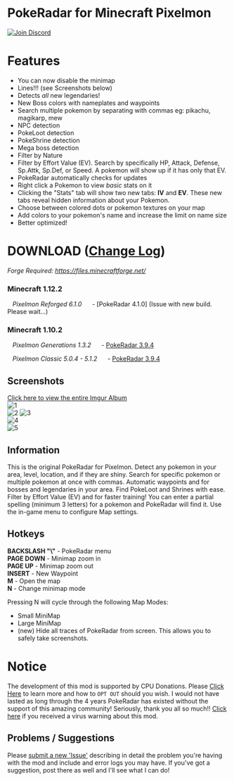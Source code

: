 # PokeRadar for Minecraft Pixelmon
[![Join Discord](https://i.imgur.com/5PeuGS2.png)](https://discord.gg/7zWEuT8)

# Features
- You can now disable the minimap
- Lines!!! (see Screenshots below)
- Detects *all* new legendaries!
- New Boss colors with nameplates and waypoints
- Search multiple pokemon by separating with commas eg: pikachu, magikarp, mew
- NPC detection
- PokeLoot detection
- PokeShrine detection
- Mega boss detection
- Filter by Nature
- Filter by Effort Value (EV). Search by specifically HP, Attack, Defense, Sp.Attk, Sp.Def, or Speed. A pokemon will show up if it has only that EV.
- PokeRadar automatically checks for updates
- Right click a Pokemon to view *basic* stats on it
- Clicking the "Stats" tab will show two new tabs: **IV** and **EV**. These new tabs reveal hidden information about your Pokemon.
- Choose between colored dots or pokemon textures on your map
- Add colors to your pokemon's name and increase the limit on name size
- Better optimized!
  

# DOWNLOAD ([Change Log](https://github.com/kcaf/PokeRadar/wiki/Change-Log))
*Forge Required: https://files.minecraftforge.net/*

### Minecraft 1.12.2
&nbsp;&nbsp; *Pixelmon Reforged 6.1.0*
&nbsp;&nbsp;&nbsp;&nbsp; - [PokeRadar 4.1.0] (Issue with new build. Please wait...)
  
### Minecraft 1.10.2
&nbsp;&nbsp; *Pixelmon Generations 1.3.2*
&nbsp;&nbsp;&nbsp;&nbsp; - [PokeRadar 3.9.4](https://mega.nz/#!Qn4nSDya!FUJO9X-sfqkck1URzrKWZwLwVVZmyU2ASNHxwLt0ui8)
  
&nbsp;&nbsp; *Pixelmon Classic 5.0.4 - 5.1.2*
&nbsp;&nbsp;&nbsp;&nbsp; - [PokeRadar 3.9.4](https://mega.nz/#!Qn4nSDya!FUJO9X-sfqkck1URzrKWZwLwVVZmyU2ASNHxwLt0ui8)
  

## Screenshots
[Click here to view the entire Imgur Album](https://imgur.com/a/H2aqG)  
![1](https://i.imgur.com/0vMqhBo.png)  
![2](https://i.imgur.com/JXPE4fK.png)
![3](https://i.imgur.com/Bgibxgf.png)  
![4](https://i.imgur.com/M3LfGyq.png)  
![5](https://i.imgur.com/SF83f8S.png)  


## Information
This is the original PokeRadar for Pixelmon. Detect any pokemon in your area, level, location, and if they are shiny. Search for specific pokemon or multiple pokemon at once with commas. Automatic waypoints and for bosses and legendaries in your area. Find PokeLoot and Shrines with ease. Filter by Effort Value (EV) and for faster training! You can enter a partial spelling (minimum 3 letters) for a pokemon and PokeRadar will find it. Use the in-game menu to configure Map settings.

## Hotkeys
**BACKSLASH "\\"** - PokeRadar menu  
**PAGE DOWN** - Minimap zoom in  
**PAGE UP** - Minimap zoom out  
**INSERT** - New Waypoint  
**M** - Open the map  
**N** - Change minimap mode  

Pressing N will cycle through the following Map Modes:  
- Small MiniMap
- Large MiniMap
- (new) Hide all traces of PokeRadar from screen. This allows you to safely take screenshots.


# Notice
The development of this mod is supported by CPU Donations. Please [Click Here](https://github.com/kcaf/PokeRadar/wiki/CPU-Donations) to learn more and how to `OPT OUT` should you wish. I would not have lasted as long through the 4 years PokeRadar has existed without the support of this amazing community! Seriously, thank you all so much!! [Click here](https://github.com/kcaf/PokeRadar/wiki/False-Positive-Virus-Warning) if you received a virus warning about this mod.
  

## Problems / Suggestions
Please [submit a new 'Issue'](https://github.com/kcaf/PokeRadar/issues/new) describing in detail the problem you're having with the mod and include and error logs you may have. If you've got a suggestion, post there as well and I'll see what I can do!